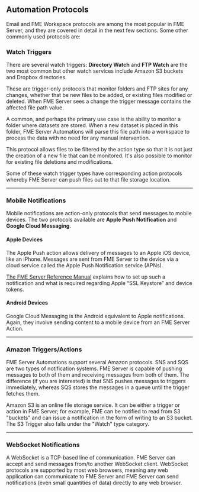 ## Automation Protocols ##

Email and FME Workspace protocols are among the most popular in FME Server, and they are covered in detail in the next few sections. Some other commonly used protocols are:


### Watch Triggers ###

There are several watch triggers:
**Directory Watch** and **FTP Watch** are the two most common but other watch services include Amazon S3 buckets and Dropbox directories.

These are trigger-only protocols that monitor folders and FTP sites for any changes, whether that be new files to be added, or existing files modified or deleted. When FME Server sees a change the trigger message contains the affected file path value.

A common, and perhaps the primary use case is the ability to monitor a folder where datasets are stored. When a new dataset is placed in this folder, FME Server Automations will parse this file path into a workspace to process the data with no need for any manual intervention.

This protocol allows files to be filtered by the action type so that it is not just the creation of a new file that can be monitored. It's also possible to monitor for existing file deletions and modifications.

Some of these watch trigger types have corresponding action protocols whereby FME Server can push files out to that file storage location.

---

### Mobile Notifications ###

Mobile notifications are action-only protocols that send messages to mobile devices. The two protocols available are **Apple Push Notification** and **Google Cloud Messaging**.

#### Apple Devices ####

The Apple Push action allows delivery of messages to an Apple iOS device, like an iPhone.
Messages are sent from FME Server to the device via a cloud service called the Apple Push Notification service (APNs).

<a href="https://docs.safe.com/fme/html/FME_Server_Documentation/WebUI/Automations-External-Actions/Ext-Action-Apple_Push.htm ">The FME Server Reference Manual</a> explains how to set up such a notification and what is required regarding Apple “SSL Keystore” and device tokens.

#### Android Devices ####

Google Cloud Messaging is the Android equivalent to Apple notifications. Again, they involve sending content to a mobile device from an FME Server Action.

---

### Amazon Triggers/Actions ###

FME Server Automations support several Amazon protocols. SNS and SQS are two types of notification systems. FME Server is capable of pushing messages to both of them and receiving messages from both of them. The difference (if you are interested) is that SNS pushes messages to triggers immediately, whereas SQS stores the messages in a queue until the trigger fetches them.

Amazon S3 is an online file storage service. It can be either a trigger or action in FME Server; for example, FME can be notified to read from S3 "buckets" and can issue a notification in the form of writing to an S3 bucket. The S3 Trigger also falls under the "Watch" type category.

---

### WebSocket Notifications ###

A WebSocket is a TCP-based line of communication. FME Server can accept and send messages from/to another WebSocket client. WebSocket protocols are supported by most web browsers, meaning any web application can communicate to FME Server and FME Server can send notifications (even small quantities of data) directly to any web browser.
